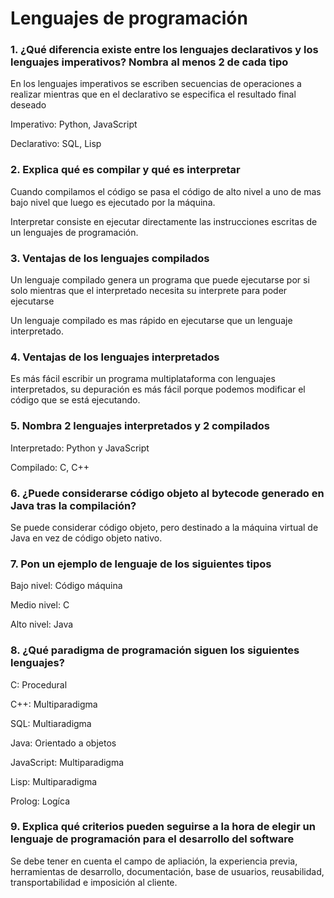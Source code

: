 # Lenguajes de programación

### 1. ¿Qué diferencia existe entre los lenguajes declarativos y los lenguajes imperativos? Nombra al menos 2 de cada tipo

En los lenguajes imperativos se escriben secuencias de operaciones a realizar mientras que en el declarativo se especifica el resultado final deseado

Imperativo: Python, JavaScript

Declarativo: SQL, Lisp

### 2. Explica qué es compilar y qué es interpretar

Cuando compilamos el código se pasa el código de alto nivel a uno de mas bajo nivel que luego es ejecutado por la máquina.

Interpretar consiste en ejecutar directamente las instrucciones escritas de un lenguajes de programación.

### 3. Ventajas de los lenguajes compilados

Un lenguaje compilado genera un programa que puede ejecutarse por si solo mientras que el interpretado necesita su interprete para poder ejecutarse

Un lenguaje compilado es mas rápido en ejecutarse que un lenguaje interpretado.

### 4. Ventajas de los lenguajes interpretados

Es más fácil escribir un programa multiplataforma con lenguajes interpretados, su depuración es más fácil porque podemos modificar el código que se está ejecutando.

### 5. Nombra 2 lenguajes interpretados y 2 compilados

Interpretado: Python y JavaScript

Compilado: C, C++

### 6. ¿Puede considerarse código objeto al bytecode generado en Java tras la compilación?

Se puede considerar código objeto, pero destinado a la máquina virtual de Java en vez de código objeto nativo.

### 7. Pon un ejemplo de lenguaje de los siguientes tipos

Bajo nivel: Código máquina

Medio nivel: C

Alto nivel: Java

### 8. ¿Qué paradigma de programación siguen los siguientes lenguajes?

C: Procedural

C++: Multiparadigma

SQL: Multiaradigma

Java: Orientado a objetos

JavaScript: Multiparadigma

Lisp: Multiparadigma

Prolog: Logíca

### 9. Explica qué criterios pueden seguirse a la hora de elegir un lenguaje de programación para el desarrollo del software

Se debe tener en cuenta el campo de apliación, la experiencia previa, herramientas de desarrollo, documentación, base de usuarios, reusabilidad, transportabilidad e imposición al cliente.